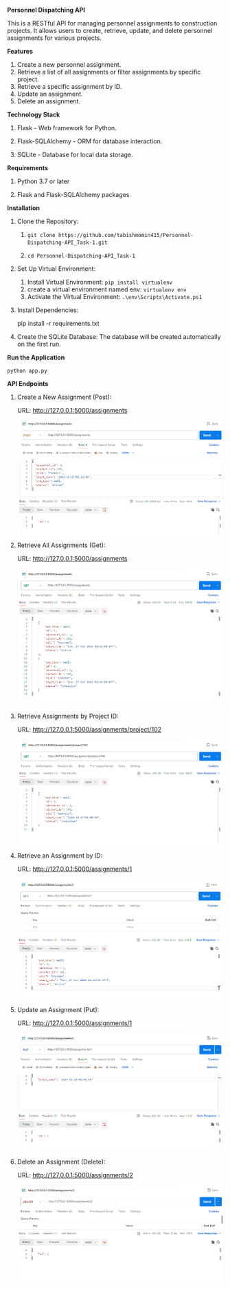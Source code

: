 **Personnel Dispatching API**

This is a RESTful API for managing personnel assignments to construction projects. It allows users to create, retrieve, update, and delete personnel assignments for various projects.

**Features**

1) Create a new personnel assignment.
2) Retrieve a list of all assignments or filter assignments by specific project.
3) Retrieve a specific assignment by ID.
4) Update an assignment.
5) Delete an assignment.

**Technology Stack**

1) Flask - Web framework for Python.

2) Flask-SQLAlchemy - ORM for database interaction.

3) SQLite - Database for local data storage.

**Requirements**

1) Python 3.7 or later

2) Flask and Flask-SQLAlchemy packages

**Installation**
1) Clone the Repository:

    1) ``` git clone https://github.com/tabishmomin415/Personnel-Dispatching-API_Task-1.git ```
   
    2) ``` cd Personnel-Dispatching-API_Task-1 ```

3) Set Up Virtual Environment:

    1) Install Virtual Environment:
       ```pip install virtualenv ``` 
    2) create a virtual environment named env:
       ```virtualenv env```
    3) Activate the Virtual Environment:
       ```.\env\Scripts\Activate.ps1```

4) Install Dependencies:

    pip install -r requirements.txt

5) Create the SQLite Database: The database will be created automatically on the first run.

**Run the Application**
    
    python app.py

**API Endpoints**

1) Create a New Assignment (Post):

    URL: http://127.0.0.1:5000/assignments

    ![Create a new assignment](image1.png)

2) Retrieve All Assignments (Get):
 
    URL: http://127.0.0.1:5000/assignments

    ![Get all the assignment](image2.png)

3) Retrieve Assignments by Project ID:
 
    URL: http://127.0.0.1:5000/assignments/project/102

    ![Get assignment by project Id](image3.png)

4) Retrieve an Assignment by ID:

    URL: http://127.0.0.1:5000/assignments/1

    ![Get assignment by Id](image4.png)

5) Update an Assignment (Put):

    URL: http://127.0.0.1:5000/assignments/1

    ![Update the assignment](image5.png)

6) Delete an Assignment (Delete):

    URL: http://127.0.0.1:5000/assignments/2

    ![Delete an assignment](image6.png)

